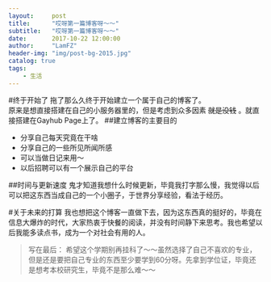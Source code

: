 ```yaml
---
layout:     post
title:      "哎呀第一篇博客呀～～"
subtitle:   "哎呀第一篇博客呀～～"
date:       2017-10-22 12:00:00
author:     "LamFZ"
header-img: "img/post-bg-2015.jpg"
catalog: true
tags:
    - 生活
---
```

#终于开始了
拖了那么久终于开始建立一个属于自己的博客了。  
原来是想直接搭建在自己的小服务器里的，但是考虑到众多因素 ~~就是没钱~~ 。就直接搭建在Gayhub Page上了。
##建立博客的主要目的
* 分享自己每天究竟在干啥
* 分享自己的一些所见所闻所感
* 可以当做日记来用～
* 以后招聘可以有一个展示自己的平台

##时间与更新速度
鬼才知道我想什么时候更新，毕竟我打字那么慢，我觉得以后可以把这东西当成自己的一个小圈子，于世界分享经验，看法于经历。

#关于未来的打算
我也想把这个博客一直做下去，因为这东西真的挺好的，毕竟在信息大爆炸的时代，大家热衷于快餐的阅读，并没有时间静下来思考。我也希望以后我能多读点书，成为一个对社会有用的人。

>写在最后：
希望这个学期别再挂科了～～虽然选择了自己不喜欢的专业，但是还是要把自己专业的东西至少要学到60分呀。先拿到学位证，毕竟还是想考本校研究生，毕竟不是那么难～～

